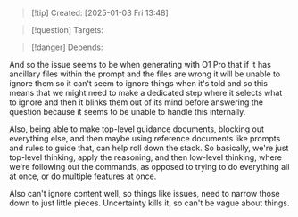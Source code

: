 
>[!tip] Created: [2025-01-03 Fri 13:48]

>[!question] Targets: 

>[!danger] Depends: 

And so the issue seems to be when generating with O1 Pro that if it has ancillary files within the prompt and the files are wrong it will be unable to ignore them so it can't seem to ignore things when it's told and so this means that we might need to make a dedicated step where it selects what to ignore and then it blinks them out of its mind before answering the question because it seems to be unable to handle this internally.

Also, being able to make top-level guidance documents, blocking out everything else, and then maybe using reference documents like prompts and rules to guide that, can help roll down the stack. So basically, we're just top-level thinking, apply the reasoning, and then low-level thinking, where we're following out the commands, as opposed to trying to do everything all at once, or do multiple features at once.

Also can't ignore content well, so things like issues, need to narrow those down to just little pieces.  Uncertainty kills it, so can't be vague about things.